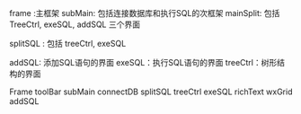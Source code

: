 frame :主框架
subMain: 包括连接数据库和执行SQL的次框架
mainSplit: 包括TreeCtrl, exeSQL, addSQL 三个界面

splitSQL : 包括 treeCtrl, exeSQL

addSQL: 添加SQL语句的界面
exeSQL：执行SQL语句的界面
treeCtrl：树形结构的界面

Frame
    toolBar
    subMain
        connectDB
        splitSQL
            treeCtrl
            exeSQL
                richText
                wxGrid
        addSQL